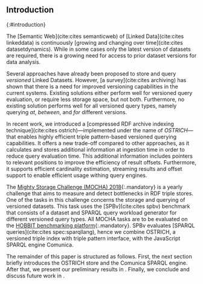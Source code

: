 ## Introduction
{:#introduction}

The [Semantic Web](cite:cites semanticweb) of [Linked Data](cite:cites linkeddata) is continuously [growing and changing over time](cite:cites datasetdynamics).
While in some cases only the latest version of datasets are required, there is a growing need for access to prior dataset versions for data analysis.

Several approaches have already been proposed to store and query _versioned_ Linked Datasets.
However, [a survey](cite:cites archiving) has shown that there is a need for improved versioning capabilities in the current systems.
Existing solutions either perform well for versioned query evaluation, or require less storage space, but not both.
Furthermore, no existing solution performs well for all versioned query types, namely querying *at*, *between*, and *for* different versions.

In recent work, we introduced a [compressed RDF archive indexing technique](cite:cites ostrich)—implemented under the name of _OSTRICH_—
that enables highly efficient triple pattern-based versioned querying capabilities.
It offers a new trade-off compared to other approaches,
as it calculates and stores additional information at ingestion time in order to reduce query evaluation time.
This additional information includes pointers to relevant positions to improve the efficiency of result offsets.
Furthermore, it supports efficient cardinality estimation, streaming results and offset support to enable efficient usage withing query engines.

The [Mighty Storage Challenge (MOCHA) 2018](https://project-hobbit.eu/challenges/mighty-storage-challenge2018/){:.mandatory}
is a yearly challenge that aims to measure and detect bottlenecks in RDF triple stores.
One of the tasks in this challenge concerns the storage and querying of versioned datasets.
This task uses the [SPBv](cite:cites spbv) benchmark that consists of a dataset and SPARQL query workload generator for different versioned query types.
All MOCHA tasks are to be evaluated on the [HOBBIT benchmarking platform](https://project-hobbit.eu/){:.mandatory}.
SPBv evaluates [SPARQL queries](cite:cites spec:sparqllang), hence we combine OSTRICH, a versioned triple index with triple pattern interface, with
the JavaScript SPARQL engine Comunica.

The remainder of this paper is structured as follows.
First, the next section briefly introduces the OSTRICH store and the Comunica SPARQL engine.
After that, we present our preliminary results in [](#evaluation).
Finally, we conclude and discuss future work in [](#conclusions).
